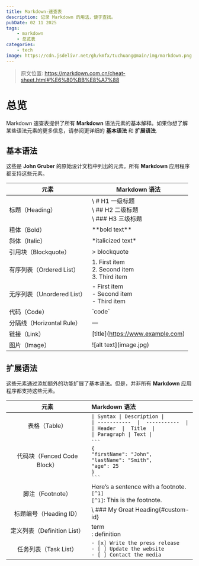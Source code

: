 ```yaml
---
title: Markdown-速查表
description: 记录 Markdown 的用法，便于查找。
pubDate: 02 11 2025
tags:
    - markdown
    - 总览表
categories:
    - tech
image: https://cdn.jsdelivr.net/gh/kmfx/tuchuang@main/img/markdown.png
---
```

> 原文位置: https://markdown.com.cn/cheat-sheet.html#%E6%80%BB%E8%A7%88

# 总览

Markdown 速查表提供了所有 **Markdown**
语法元素的基本解释。如果你想了解某些语法元素的更多信息，请参阅更详细的
**基本语法** 和 **扩展语法**.

## 基本语法

这些是 **John Gruber** 的原始设计文档中列出的元素。所有 **Markdown**
应用程序都支持这些元素。

| 元素                       | Markdown 语法                                                  |
| -------------------------- | -------------------------------------------------------------- |
| 标题（Heading）            | \ # H1 一级标题<br /> \ ## H2 二级标题<br /> \ ### H3 三级标题 |
| 粗体（Bold）               | \*\*bold text\*\*                                              |
| 斜体（Italic）             | \*italicized text\*                                            |
| 引用块（Blockquote）       | \> blockquote                                                  |
| 有序列表（Ordered List）   | 1\. First item<br /> 2. Second item<br /> 3. Third item        |
| 无序列表（Unordered List） | \- First item<br /> - Second item<br /> - Third item           |
| 代码（Code）               | \`code\`                                                       |
| 分隔线（Horizontal Rule）  | —                                                             |
| 链接（Link）               | \[title\](https://www.example.com)                             |
| 图片（Image）              | \![alt text\](image.jpg)                                       |

## 扩展语法

这些元素通过添加额外的功能扩展了基本语法。但是，并非所有 **Markdown**
应用程序都支持这些元素。

|            元素            | Markdown 语法                                                                                                                       |
| :-------------------------: | :---------------------------------------------------------------------------------------------------------------------------------- |
|        表格（Table）        | `\| Syntax \| Description \|`<br />`\| -----------  \|  -----------  \|`<br />`\| Header  \|  Title  \|`<br />`\| Paragraph \| Text \|` |
| 代码块（Fenced Code Block） | ` ``` `<br />`{`<br />`"firstName": "John",`<br />`"lastName": "Smith",`<br />`"age": 25`<br> `}`<br> ` ``` ` |
|      脚注（Footnote）      | Here’s a sentence with a footnote.`[^1]`<br />`[^1]`: This is the footnote.                                                    |
|   标题编号（Heading ID）   | \ ### My Great Heading{#custom-id}                                                                                                  |
| 定义列表（Definition List） | term<br />: definition                                                                                                              |
|    任务列表（Task List）    | `- [x] Write the press release`<br />`- [ ] Update the website`<br />`- [ ] Contact the media`                                |
